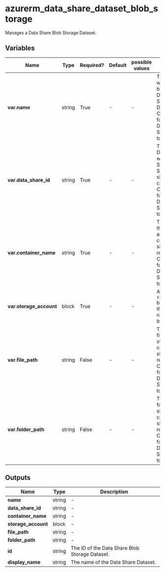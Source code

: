 # azurerm_data_share_dataset_blob_storage

Manages a Data Share Blob Storage Dataset.

## Variables

| Name | Type | Required? | Default  | possible values | Description |
| ---- | ---- | --------- | -------- | ----------- | ----------- |
| **var.name** | string | True | -  |  -  | The name which should be used for this Data Share Blob Storage Dataset. Changing this forces a new Data Share Blob Storage Dataset to be created. | 
| **var.data_share_id** | string | True | -  |  -  | The ID of the Data Share in which this Data Share Blob Storage Dataset should be created. Changing this forces a new Data Share Blob Storage Dataset to be created. | 
| **var.container_name** | string | True | -  |  -  | The name of the storage account container to be shared with the receiver. Changing this forces a new Data Share Blob Storage Dataset to be created. | 
| **var.storage_account** | block | True | -  |  -  | A `storage_account` block. Changing this forces a new resource to be created. | 
| **var.file_path** | string | False | -  |  -  | The path of the file in the storage container to be shared with the receiver. Changing this forces a new Data Share Blob Storage Dataset to be created. | 
| **var.folder_path** | string | False | -  |  -  | The path of the folder in the storage container to be shared with the receiver. Changing this forces a new Data Share Blob Storage Dataset to be created. | 



## Outputs

| Name | Type | Description |
| ---- | ---- | --------- | 
| **name** | string  | - | 
| **data_share_id** | string  | - | 
| **container_name** | string  | - | 
| **storage_account** | block  | - | 
| **file_path** | string  | - | 
| **folder_path** | string  | - | 
| **id** | string  | The ID of the Data Share Blob Storage Dataset. | 
| **display_name** | string  | The name of the Data Share Dataset. | 
